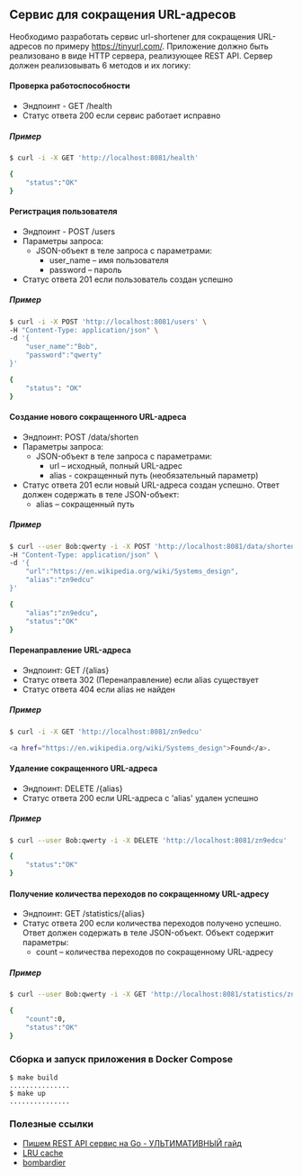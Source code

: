 ## Сервис для сокращения URL-адресов

Необходимо разработать сервис url-shortener для сокращения URL-адресов по примеру https://tinyurl.com/.
Приложение должно быть реализовано в виде HTTP сервера, реализующее REST API. Сервер должен реализовывать
6 методов и их логику:

#### Проверка работоспособности
- Эндпоинт - GET /health
- Статус ответа 200 если сервис работает исправно

##### Пример
```bash
$ curl -i -X GET 'http://localhost:8081/health'

{
	"status":"OK"
}
```

#### Регистрация пользователя
- Эндпоинт - POST /users
- Параметры запроса:
	- JSON-объект в теле запроса с параметрами:
		- user_name – имя пользователя
		- password – пароль
- Статус ответа 201 если пользователь создан успешно

##### Пример
```bash
$ curl -i -X POST 'http://localhost:8081/users' \
-H "Content-Type: application/json" \
-d '{
	"user_name":"Bob",
	"password":"qwerty"
}'

{
  	"status": "OK"
}
```

#### Создание нового сокращенного URL-адреса
- Эндпоинт: POST /data/shorten
- Параметры запроса:
	- JSON-объект в теле запроса с параметрами:
		- url – исходный, полный URL-адрес
		- alias - сокращенный путь (необязательный параметр)
- Статус ответа 201 если новый URL-адреса создан успешно. Ответ должен содержать в теле JSON-объект:
	- alias – сокращенный путь

##### Пример
```bash
$ curl --user Bob:qwerty -i -X POST 'http://localhost:8081/data/shorten' \
-H "Content-Type: application/json" \
-d '{
	"url":"https://en.wikipedia.org/wiki/Systems_design",
	"alias":"zn9edcu"
}'

{
	"alias":"zn9edcu",
	"status":"OK"
}
```

#### Перенаправление URL-адреса
- Эндпоинт: GET /{alias}
- Статус ответа 302 (Перенаправление) если alias существует
- Статус ответа 404 если alias не найден

##### Пример
```bash
$ curl -i -X GET 'http://localhost:8081/zn9edcu'

<a href="https://en.wikipedia.org/wiki/Systems_design">Found</a>.
```

#### Удаление сокращенного URL-адреса
- Эндпоинт: DELETE /{alias}
- Статус ответа 200 если URL-адреса c 'alias' удален успешно

##### Пример
```bash
$ curl --user Bob:qwerty -i -X DELETE 'http://localhost:8081/zn9edcu'

{
	"status":"OK"
}
```

#### Получение количества переходов по сокращенному URL-адресу
- Эндпоинт: GET /statistics/{alias}
- Статус ответа 200 если количества переходов получено успешно. Ответ должен содержать в теле JSON-объект. Объект содержит параметры:
	- count – количества переходов по сокращенному URL-адресу

##### Пример
```bash
$ curl --user Bob:qwerty -i -X GET 'http://localhost:8081/statistics/zn9edcu'

{
	"count":0,
	"status":"OK"
}
```

### Сборка и запуск приложения в Docker Compose
```shell script
$ make build
...............
$ make up
...............
```

### Полезные ссылки
- [Пишем REST API сервис на Go - УЛЬТИМАТИВНЫЙ гайд](https://www.youtube.com/watch?v=rCJvW2xgnk0)
- [LRU cache](https://github.com/hashicorp/golang-lru)
- [bombardier](https://github.com/codesenberg/bombardier)
